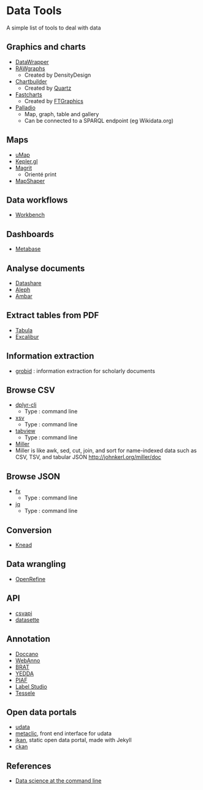 # Data Tools

A simple list of tools to deal with data

## Graphics and charts

* [DataWrapper](https://www.datawrapper.de/)
* [RAWgraphs](https://rawgraphs.io/)
  * Created by DensityDesign
* [Chartbuilder](http://quartz.github.io/Chartbuilder/)
  * Created by [Quartz](https://github.com/Quartz)
* [Fastcharts](https://fastcharts.io/)
  * Created by [FTGraphics](https://github.com/ft-interactive)  
* [Palladio](http://hdlab.stanford.edu/palladio/)
  * Map, graph, table and gallery
  * Can be connected to a SPARQL endpoint (eg Wikidata.org)

## Maps

* [uMap](https://umap.openstreetmap.fr/fr/)
* [Kepler.gl](https://kepler.gl/)
* [Magrit](http://magrit.cnrs.fr/)
  * Orienté print
* [MapShaper](https://mapshaper.org/)

## Data workflows

* [Workbench](http://workbenchdata.com/)

## Dashboards

* [Metabase](https://github.com/metabase/metabase)

## Analyse documents

* [Datashare](https://github.com/ICIJ/datashare)
* [Aleph](https://github.com/alephdata/aleph)
* [Ambar](https://ambar.cloud/)

## Extract tables from PDF

* [Tabula](https://tabula.technology/)
* [Excalibur](https://www.tryexcalibur.com/)

## Information extraction 

* [grobid](https://github.com/kermitt2/grobid) : information extraction for scholarly documents

## Browse CSV

* [dplyr-cli](https://github.com/coolbutuseless/dplyr-cli)
  * Type : command line
* [xsv](https://github.com/BurntSushi/xsv)
  * Type : command line
* [tabview](https://github.com/TabViewer/tabview)
  * Type : command line
* [Miller](https://github.com/johnkerl/miller)
 * Miller is like awk, sed, cut, join, and sort for name-indexed data such as CSV, TSV, and tabular JSON http://johnkerl.org/miller/doc

## Browse JSON
 
* [fx](https://github.com/antonmedv/fx)
  * Type : command line
* [jq](https://stedolan.github.io/jq/)
  * Type : command line

## Conversion

* [Knead](https://github.com/hay/dataknead)

## Data wrangling 

* [OpenRefine](https://openrefine.org/)

## API

* [csvapi](https://github.com/etalab/csvapi)
* [datasette](https://github.com/simonw/datasette)

## Annotation

* [Doccano](https://github.com/chakki-works/doccano/wiki)
* [WebAnno](https://webanno.github.io/webanno/)
* [BRAT](http://brat.nlplab.org/)
* [YEDDA](https://github.com/jiesutd/YEDDA)
* [PIAF](https://github.com/etalab/piaf)
* [Label Studio](https://labelstud.io/)
* [Tessele](https://medialab.github.io/tesselle/#/)

## Open data portals

* [udata](https://github.com/opendatateam/udata)
* [metaclic](https://github.com/datakode/metaclic), front end interface for udata
* [jkan](https://github.com/timwis/jkan), static open data portal, made with Jekyll
* [ckan](https://ckan.org/)

## References

* [Data science at the command line](https://www.datascienceatthecommandline.com/)
